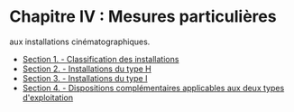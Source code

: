 # Chapitre IV : Mesures particulières
aux installations cinématographiques.

- [Section 1. - Classification des installations](section-1)
- [Section 2. - Installations du type H](section-2)
- [Section 3. - Installations du type I](section-3)
- [Section 4. - Dispositions complémentaires applicables aux deux types d'exploitation](section-4)
